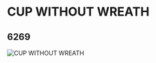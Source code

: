 # CUP WITHOUT WREATH
## 6269
![CUP WITHOUT WREATH](https://lc-www-live-s.legocdn.com/media/bricks/5/2/626924.jpg)